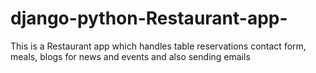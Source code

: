 # django-python-Restaurant-app-
This is a Restaurant app which handles table reservations contact form, meals, blogs for news and events and also sending emails
